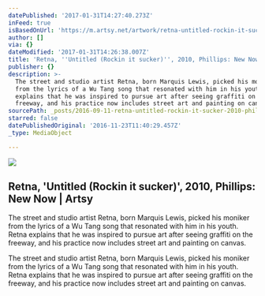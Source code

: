 ```yaml
---
datePublished: '2017-01-31T14:27:40.273Z'
inFeed: true
isBasedOnUrl: 'https://m.artsy.net/artwork/retna-untitled-rockin-it-sucker'
author: []
via: {}
dateModified: '2017-01-31T14:26:38.007Z'
title: 'Retna, ''Untitled (Rockin it sucker)'', 2010, Phillips: New Now | Artsy'
publisher: {}
description: >-
  The street and studio artist Retna, born Marquis Lewis, picked his moniker
  from the lyrics of a Wu Tang song that resonated with him in his youth. Retna
  explains that he was inspired to pursue art after seeing graffiti on the
  freeway, and his practice now includes street art and painting on canvas.
sourcePath: _posts/2016-09-11-retna-untitled-rockin-it-sucker-2010-phillips-new-no.md
starred: false
datePublishedOriginal: '2016-11-23T11:40:29.457Z'
_type: MediaObject

---
```

<article style=""><img src="https://imgflo.herokuapp.com/graph/2b2431f8e7ba7b0/108506430f2e44cf1a16f41fd9acf113/noop.jpg?input=https%3A%2F%2Fd32dm0rphc51dk.cloudfront.net%2FGQnIQLaNzrB7-9EhIoGFXA%2Flarge.jpg" /><h1>Retna, 'Untitled (Rockin it sucker)', 2010, Phillips: New Now | Artsy</h1><p>The street and studio artist Retna, born Marquis Lewis, picked his moniker from the lyrics of a Wu Tang song that resonated with him in his youth. Retna explains that he was inspired to pursue art after seeing graffiti on the freeway, and his practice now includes street art and painting on canvas.</p></article>

The street and studio artist Retna, born Marquis Lewis, picked his moniker from the lyrics of a Wu Tang song that resonated with him in his youth. Retna explains that he was inspired to pursue art after seeing graffiti on the freeway, and his practice now includes street art and painting on canvas.